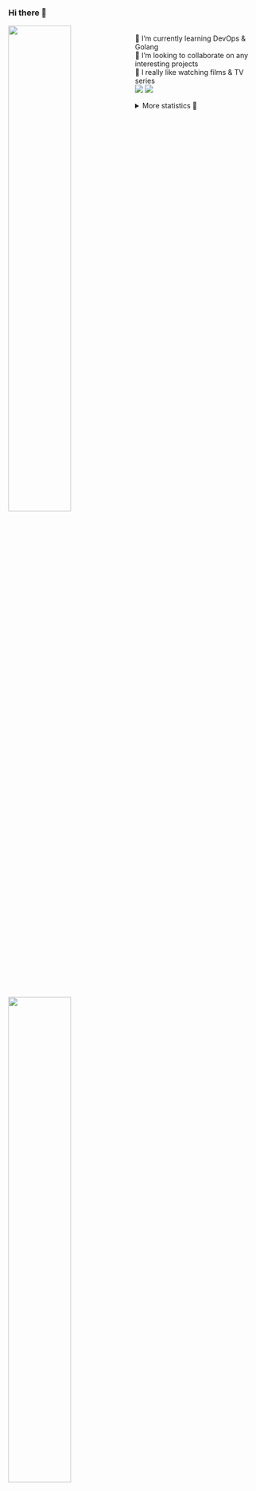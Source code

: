 ### Hi there 👋


[<img align="left" width="50%" src="https://github-readme-stats.vercel.app/api?username=rufusnufus&hide=issues&show_icons=true&count_private=true&theme=transparent&title_color=FF6F40&text_color=FBF9F8&icon_color=F48242&hide_border=true&hide_title=true#gh-dark-mode-only">](https://metrics.lecoq.io/rufusnufus#gh-dark-mode-only)
[<img align="left" width="50%" src="https://github-readme-stats.vercel.app/api?username=rufusnufus&hide=issues&show_icons=true&count_private=true&theme=transparent&title_color=FF6533&text_color=4D4644&icon_color=FF8038&hide_border=true&hide_title=true#gh-light-mode-only">](https://metrics.lecoq.io/rufusnufus#gh-light-mode-only)

<p>
  <br>
  🌱 I’m currently learning DevOps & Golang</br>
  👯 I’m looking to collaborate on any interesting projects</br>
  🎥 I really like watching films & TV series</br>
  <a href="https://linkedin.com/in/rufusnufus"><img src="https://img.shields.io/badge/linkedin-0077B5.svg?style=for-the-badge&logo=linkedin&logoColor=white"/></a>
  <a href="https://t.me/rufusnufus"><img src="https://img.shields.io/badge/-telegram-black?style=for-the-badge&color=blue&logo=telegram"/></a>
</p>

<p text-align="left">
<details>
  <summary>More statistics 👀</summary><br/>

<!--START_SECTION:waka-->
![Code Time](http://img.shields.io/badge/Code%20Time-721%20hrs%2037%20mins-blue)

![Profile Views](http://img.shields.io/badge/Profile%20Views-0-blue)

**I'm an Early 🐤** 

```text
🌞 Morning                15102 commits       ██████░░░░░░░░░░░░░░░░░░░   22.62 % 
🌆 Daytime                38866 commits       ███████████████░░░░░░░░░░   58.21 % 
🌃 Evening                11524 commits       ████░░░░░░░░░░░░░░░░░░░░░   17.26 % 
🌙 Night                  1276 commits        ░░░░░░░░░░░░░░░░░░░░░░░░░   01.91 % 
```
📅 **I'm Most Productive on Monday** 

```text
Monday                   14481 commits       █████░░░░░░░░░░░░░░░░░░░░   21.69 % 
Tuesday                  12458 commits       █████░░░░░░░░░░░░░░░░░░░░   18.66 % 
Wednesday                13907 commits       █████░░░░░░░░░░░░░░░░░░░░   20.83 % 
Thursday                 12786 commits       █████░░░░░░░░░░░░░░░░░░░░   19.15 % 
Friday                   11310 commits       ████░░░░░░░░░░░░░░░░░░░░░   16.94 % 
Saturday                 1235 commits        ░░░░░░░░░░░░░░░░░░░░░░░░░   01.85 % 
Sunday                   591 commits         ░░░░░░░░░░░░░░░░░░░░░░░░░   00.89 % 
```


📊 **This Week I Spent My Time On** 

```text
💬 Programming Languages: 
Other                    5 hrs 28 mins       █████████░░░░░░░░░░░░░░░░   36.65 % 
Terraform                2 hrs 46 mins       █████░░░░░░░░░░░░░░░░░░░░   18.63 % 
HCL                      2 hrs 39 mins       ████░░░░░░░░░░░░░░░░░░░░░   17.78 % 
Bash                     1 hr 36 mins        ███░░░░░░░░░░░░░░░░░░░░░░   10.78 % 
YAML                     1 hr 12 mins        ██░░░░░░░░░░░░░░░░░░░░░░░   08.12 % 

🔥 Editors: 
VS Code                  9 hrs 59 mins       █████████████████░░░░░░░░   66.89 % 
iTerm2                   4 hrs 56 mins       ████████░░░░░░░░░░░░░░░░░   33.11 % 
```

**I Mostly Code in Go** 

```text
Go                       41 repos            ██████░░░░░░░░░░░░░░░░░░░   22.16 % 
Python                   17 repos            ██░░░░░░░░░░░░░░░░░░░░░░░   09.19 % 
Smarty                   12 repos            ██░░░░░░░░░░░░░░░░░░░░░░░   06.49 % 
HCL                      8 repos             █░░░░░░░░░░░░░░░░░░░░░░░░   04.32 % 
Kotlin                   8 repos             █░░░░░░░░░░░░░░░░░░░░░░░░   04.32 % 
```




 Last Updated on 03/03/2024 01:15:52 UTC
<!--END_SECTION:waka-->

</details>
</p>
